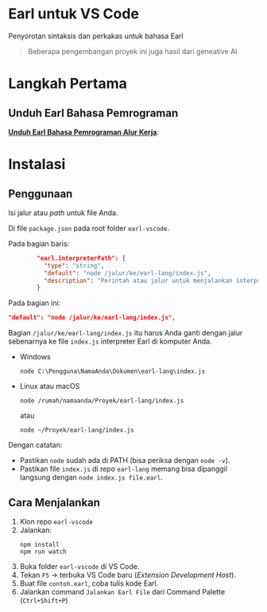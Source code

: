 # Earl untuk VS Code
Penyorotan sintaksis dan perkakas untuk bahasa Earl
> Beberapa pengembangan proyek ini juga hasil dari geneative AI

# Langkah Pertama
## Unduh Earl Bahasa Pemrograman
**[Unduh Earl Bahasa Pemrograman Alur Kerja](https://github.com/aflacake/earl-lang)**.

# Instalasi
## Penggunaan
Isi jalur atau _path_ untuk file Anda.

Di file `package.json` pada root folder `earl-vscode`.

Pada bagian baris:
```json
        "earl.interpreterPath": {
          "type": "string",
          "default": "node /jalur/ke/earl-lang/index.js",
          "description": "Perintah atau jalur untuk menjalankan interpreter Earl. Contoh: 'node C:\Users\NamaAnda\Dokumen\earl-lang\index.js'"
        }
```
Pada bagian ini:
```json
"default": "node /jalur/ke/earl-lang/index.js",
```
Bagian `/jalur/ke/earl-lang/index.js` itu harus Anda ganti dengan jalur sebenarnya ke file `index.js` interpreter Earl di komputer Anda.

- Windows
  ```
  node C:\Pengguna\NamaAnda\Dokumen\earl-lang\index.js
  ```
- Linux atau macOS
  ```
  node /rumah/namaanda/Proyek/earl-lang/index.js
  ```
  atau
  ```
  node ~/Proyek/earl-lang/index.js
  ```

Dengan catatan:
- Pastikan `node` sudah ada di PATH (bisa periksa dengan `node -v`).
- Pastikan file `index.js` di repo `earl-lang` memang bisa dipanggil langsung dengan `node index.js file.earl`.

## Cara Menjalankan
1. Klon repo `earl-vscode`
2. Jalankan:
   ```
   npm install
   npm run watch
   ```
3. Buka folder `earl-vscode` di VS Code.
4. Tekan `F5` -> terbuka VS Code baru (_Extension Development Host_).
5. Buat file `contoh.earl`, coba tulis kode Earl.
6. Jalankan command `Jalankan Earl File` dari Command Palette (`Ctrl+Shift+P`)
